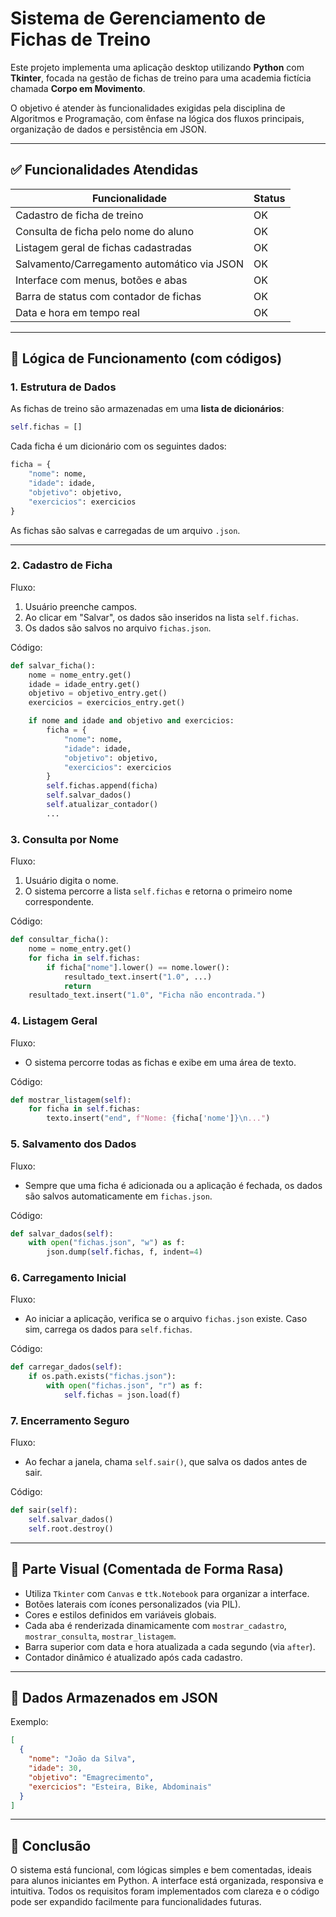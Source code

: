# Sistema de Gerenciamento de Fichas de Treino

Este projeto implementa uma aplicação desktop utilizando **Python** com **Tkinter**, focada na gestão de fichas de treino para uma academia fictícia chamada **Corpo em Movimento**.

O objetivo é atender às funcionalidades exigidas pela disciplina de Algoritmos e Programação, com ênfase na lógica dos fluxos principais, organização de dados e persistência em JSON.

---

## ✅ Funcionalidades Atendidas

| Funcionalidade                              | Status |
| ------------------------------------------- | ------ |
| Cadastro de ficha de treino                 | OK     |
| Consulta de ficha pelo nome do aluno        | OK     |
| Listagem geral de fichas cadastradas        | OK     |
| Salvamento/Carregamento automático via JSON | OK     |
| Interface com menus, botões e abas          | OK     |
| Barra de status com contador de fichas      | OK     |
| Data e hora em tempo real                   | OK     |

---

## 🧠 Lógica de Funcionamento (com códigos)

### 1. Estrutura de Dados

As fichas de treino são armazenadas em uma **lista de dicionários**:

```python
self.fichas = []
```

Cada ficha é um dicionário com os seguintes dados:

```python
ficha = {
    "nome": nome,
    "idade": idade,
    "objetivo": objetivo,
    "exercicios": exercicios
}
```

As fichas são salvas e carregadas de um arquivo `.json`.

---

### 2. Cadastro de Ficha

Fluxo:

1. Usuário preenche campos.
2. Ao clicar em "Salvar", os dados são inseridos na lista `self.fichas`.
3. Os dados são salvos no arquivo `fichas.json`.

Código:

```python
def salvar_ficha():
    nome = nome_entry.get()
    idade = idade_entry.get()
    objetivo = objetivo_entry.get()
    exercicios = exercicios_entry.get()

    if nome and idade and objetivo and exercicios:
        ficha = {
            "nome": nome,
            "idade": idade,
            "objetivo": objetivo,
            "exercicios": exercicios
        }
        self.fichas.append(ficha)
        self.salvar_dados()
        self.atualizar_contador()
        ...
```

### 3. Consulta por Nome

Fluxo:

1. Usuário digita o nome.
2. O sistema percorre a lista `self.fichas` e retorna o primeiro nome correspondente.

Código:

```python
def consultar_ficha():
    nome = nome_entry.get()
    for ficha in self.fichas:
        if ficha["nome"].lower() == nome.lower():
            resultado_text.insert("1.0", ...)
            return
    resultado_text.insert("1.0", "Ficha não encontrada.")
```

### 4. Listagem Geral

Fluxo:

* O sistema percorre todas as fichas e exibe em uma área de texto.

Código:

```python
def mostrar_listagem(self):
    for ficha in self.fichas:
        texto.insert("end", f"Nome: {ficha['nome']}\n...")
```

### 5. Salvamento dos Dados

Fluxo:

* Sempre que uma ficha é adicionada ou a aplicação é fechada, os dados são salvos automaticamente em `fichas.json`.

Código:

```python
def salvar_dados(self):
    with open("fichas.json", "w") as f:
        json.dump(self.fichas, f, indent=4)
```

### 6. Carregamento Inicial

Fluxo:

* Ao iniciar a aplicação, verifica se o arquivo `fichas.json` existe. Caso sim, carrega os dados para `self.fichas`.

Código:

```python
def carregar_dados(self):
    if os.path.exists("fichas.json"):
        with open("fichas.json", "r") as f:
            self.fichas = json.load(f)
```

### 7. Encerramento Seguro

Fluxo:

* Ao fechar a janela, chama `self.sair()`, que salva os dados antes de sair.

Código:

```python
def sair(self):
    self.salvar_dados()
    self.root.destroy()
```

---

## 🎨 Parte Visual (Comentada de Forma Rasa)

* Utiliza `Tkinter` com `Canvas` e `ttk.Notebook` para organizar a interface.
* Botões laterais com ícones personalizados (via PIL).
* Cores e estilos definidos em variáveis globais.
* Cada aba é renderizada dinamicamente com `mostrar_cadastro`, `mostrar_consulta`, `mostrar_listagem`.
* Barra superior com data e hora atualizada a cada segundo (via `after`).
* Contador dinâmico é atualizado após cada cadastro.

---

## 📁 Dados Armazenados em JSON

Exemplo:

```json
[
  {
    "nome": "João da Silva",
    "idade": 30,
    "objetivo": "Emagrecimento",
    "exercicios": "Esteira, Bike, Abdominais"
  }
]
```

---

## 📅 Conclusão

O sistema está funcional, com lógicas simples e bem comentadas, ideais para alunos iniciantes em Python. A interface está organizada, responsiva e intuitiva. Todos os requisitos foram implementados com clareza e o código pode ser expandido facilmente para funcionalidades futuras.
